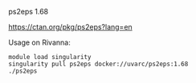 ps2eps 1.68

https://ctan.org/pkg/ps2eps?lang=en

Usage on Rivanna:
```
module load singularity
singularity pull ps2eps docker://uvarc/ps2eps:1.68
./ps2eps
```
